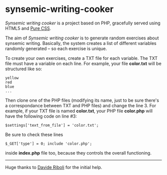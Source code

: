 synsemic-writing-cooker
=======================

<em>Synsemic writing cooker</em> is a project based on PHP, gracefully served using HTML5 and <a href="https://github.com/yahoo/pure/">Pure CSS</a>.

The aim of <em>Synsemic writing cooker</em> is to generate random exercises about synsemic writing. Basically, the system creates a list of different variables randomly generated – so each exercise is unique. 
 
To create your own exercises, create a TXT file for each variable. The TXT file must have a variable on each line. For example, your file <strong>color.txt</strong> will be structured like so:
 
<pre><code>yellow
red
blue
...</code></pre>

Then clone one of the PHP files (modifying its name, just to be sure there's a correspondance between TXT and PHP files) and change the line 3. For example, if your TXT file is named <strong>color.txt</strong>, your PHP file <strong>color.php</strong> will have the following code on line #3:
 
<pre><code>$settings['text_from_file'] = 'color.txt';</code></pre>
 
Be sure to check these lines

<pre><code>$_GET['type'] = 0; include 'color.php';</code></pre>

inside <strong>index.php</strong> file too, because they controls the overall functioning.

---

Huge thanks to <a href="http://blog.davideriboli.net" title="Davide Riboli">Davide Riboli</a> for the initial help.
